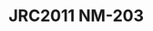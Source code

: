 # JRC2011 NM-203
<a name="material" />
<script type="application/ld+json">

  {
    "@context": "https://schema.org/",
    "@type": "ChemicalSubstance",
    "http://purl.org/dc/terms/conformsTo":
      {
        "@type": "CreativeWork",
        "@id": "https://bioschemas.org/profiles/ChemicalSubstance/0.4-RELEASE/"
      },
    "@id": "https://egonw.github.io/nanowiki/nanowiki351.html#material",
    "name": "JRC2011 NM-203",
    "sameAs: "http://127.0.0.1/mediawiki/index.php/Special:URIResolver/JRC2011_NM-2D203"
  }
</script>

